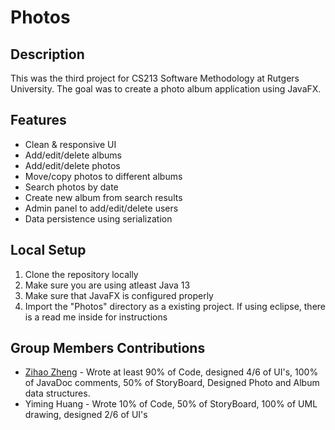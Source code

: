 # Photos


## Description
This was the third project for CS213 Software Methodology at Rutgers University. The goal was to create a photo album application using JavaFX.

## Features
* Clean & responsive UI
* Add/edit/delete albums
* Add/edit/delete photos
* Move/copy photos to different albums
* Search photos by date
* Create new album from search results 
* Admin panel to add/edit/delete users
* Data persistence using serialization

## Local Setup
1. Clone the repository locally
2. Make sure you are using atleast Java 13
3. Make sure that JavaFX is configured properly
4. Import the "Photos" directory as a existing project. If using eclipse, there is a read me inside for instructions

## Group Members Contributions

- [Zihao Zheng](https://github.com/zhengzihao2002) - Wrote at least 90% of Code, designed 4/6 of UI's, 100% of JavaDoc comments, 50% of StoryBoard, Designed Photo and Album data structures.
- Yiming Huang - Wrote 10% of Code, 50% of StoryBoard, 100% of UML drawing, designed 2/6 of UI's
